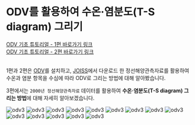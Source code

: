 <br>

# ODV를 활용하여 수온·염분도(T-S diagram) 그리기
[ODV 기초 튜토리얼 - 1편 바로가기 링크](http://sealab.kesti.info/view/176)
<br>
[ODV 기초 튜토리얼 - 2편 바로가기 링크](http://sealab.kesti.info/view/181)
<br>
<br>

1편과 2편은 [ODV](https://odv.awi.de/)를 설치하고, [JOISS](https://joiss.kr/)에서 다운로드 한 정선해양관측자료를 활용하여 수온과 염분 항목을 수심에 따라 ODV로 그리는 방법에 대해 알아봤습니다.
<br>

3편에서는 `2000년 정선해양관측자료` 데이터를 활용하여 **수온·염분도(T-S diagram) 그리는 방법**에 대해 자세히 알아보겠습니다.


![odv3](./images/ODV/슬라이드1.PNG)
![odv3](./images/ODV/슬라이드2.PNG)
![odv3](./images/ODV/슬라이드3.PNG)
![odv3](./images/ODV/슬라이드4.PNG)
![odv3](./images/ODV/슬라이드5.PNG)
![odv3](./images/ODV/슬라이드6.PNG)
![odv3](./images/ODV/슬라이드7.PNG)
![odv3](./images/ODV/슬라이드8.PNG)
![odv3](./images/ODV/슬라이드9.PNG)
![odv3](./images/ODV/슬라이드10.PNG)
![odv3](./images/ODV/슬라이드11.PNG)
![odv3](./images/ODV/슬라이드12.PNG)
![odv3](./images/ODV/슬라이드13.PNG)
![odv3](./images/ODV/슬라이드14.PNG)
